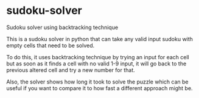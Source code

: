 # sudoku-solver
Sudoku solver using backtracking technique

This is a sudoku solver in python that can take any valid input sudoku with empty cells that need to be solved.

To do this, it uses backtracking technique by trying an input for each cell but as soon as it finds a cell with no valid 1-9 input, it will go back to the previous altered cell and try a new number for that.

Also, the solver shows how long it took to solve the puzzle which can be useful if you want to compare it to how fast a different approach might be. 

